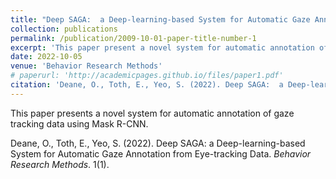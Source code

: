 ```yaml
---
title: "Deep SAGA:  a Deep-learning-based System for Automatic Gaze Annotation from Eye-tracking Data"
collection: publications
permalink: /publication/2009-10-01-paper-title-number-1
excerpt: 'This paper present a novel system for automatic annotation of gaze tracking data using Mask R-CNN.'
date: 2022-10-05
venue: 'Behavior Research Methods'
# paperurl: 'http://academicpages.github.io/files/paper1.pdf'
citation: 'Deane, O., Toth, E., Yeo, S. (2022). Deep SAGA:  a Deep-learning-based System for Automatic Gaze Annotation from Eye-tracking Data. <i>Behavior Research Methods</i>. 1(1).'
---
```

This paper presents a novel system for automatic annotation of gaze tracking data using Mask R-CNN.


Deane, O., Toth, E., Yeo, S. (2022). Deep SAGA:  a Deep-learning-based System for Automatic Gaze Annotation from Eye-tracking Data. <i>Behavior Research Methods</i>. 1(1).